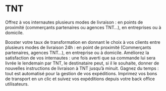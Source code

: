 # TNT

Offrez à vos internautes plusieurs modes de livraison : en points de proximité (commerçants partenaires ou agences TNT…), en entreprises ou à domicile.

Booster votre taux de transformation en donnant le choix à vos clients entre plusieurs modes de livraison 24h : en point de proximité (Commerçants partenaires, agences TNT…), en entreprise ou à domicile.
Améliorez la satisfaction de vos internautes : une fois averti que sa commande lui sera livrée le lendemain par TNT, le destinataire peut, si il le souhaite, donner de nouvelles instructions de livraison à TNT jusqu’à minuit.
Gagnez du temps : tout est automatisé pour la gestion de vos expéditions. Imprimez vos bons de transport en un clic et suivez vos expéditions depuis votre back office utilisateurs.
